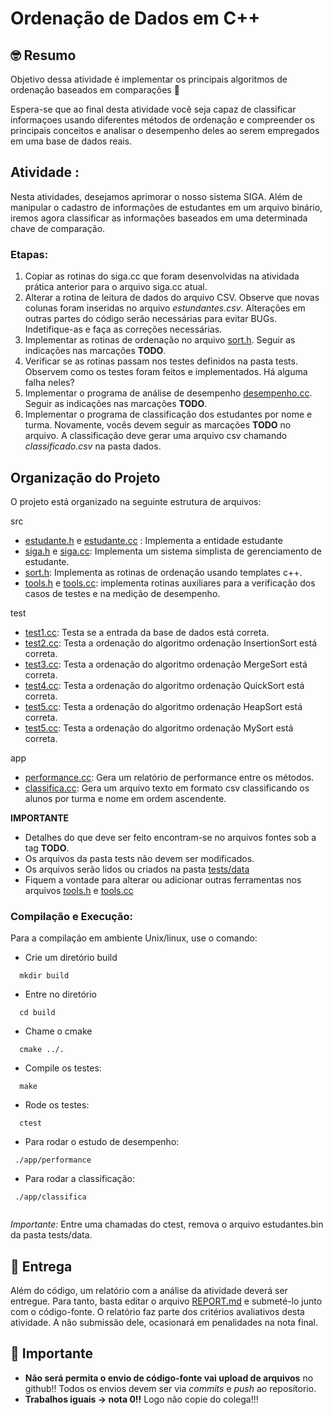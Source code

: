 # Ordenação de Dados em C++

## 🤓 Resumo

Objetivo dessa atividade é implementar os principais algoritmos de ordenação baseados em comparações  🚀

Espera-se que ao final desta atividade você seja capaz de classificar informaçoes usando diferentes métodos de ordenação e compreender os principais conceitos e analisar o desempenho deles ao serem empregados em uma base de dados reais.

## Atividade :

Nesta atividades, desejamos aprimorar o nosso sistema SIGA. 
Além de manipular o cadastro de informações de estudantes em um arquivo binário, iremos agora classificar as
informações baseados em uma determinada chave de comparação.

### Etapas:

1. Copiar as rotinas do siga.cc que foram desenvolvidas na atividada prática anterior para o arquivo siga.cc atual. 
2. Alterar a rotina de leitura de dados do arquivo CSV. Observe que novas colunas foram inseridas no arquivo *estundantes.csv*. Alterações em outras partes do código serão necessárias para evitar BUGs. Indetifique-as e faça as correções necessárias.
3. Implementar as rotinas de ordenação no arquivo [sort.h](include/sort.h). Seguir as indicações nas marcações **TODO**.
4. Verificar se as rotinas passam nos testes definidos na pasta tests. Observem como os testes foram feitos e implementados. Há alguma falha neles?
6. Implementar o programa de análise de desempenho [desempenho.cc](app/performance.cc). Seguir as indicações nas marcações **TODO**.
7. Implementar o programa de classificação dos estudantes por nome e turma. Novamente, vocês devem seguir as marcações **TODO** no arquivo. A classificação deve gerar uma arquivo csv chamando *classificado.csv* na pasta dados.

## Organização do Projeto 

O projeto está organizado na seguinte estrutura de arquivos:

src
  - [estudante.h](src/estudante.h) e [estudante.cc](src/estudante.cpp) : Implementa a entidade estudante
  - [siga.h](include/siga.h) e [siga.cc](src/siga.cc): Implementa um sistema simplista de gerenciamento de estudante.
  - [sort.h](include/sort.h): Implementa as rotinas de ordenação usando templates c++.
  - [tools.h](include/tools.h) e [tools.cc](src/tools.cc):  implementa rotinas auxiliares para a verificação dos casos de testes e na medição de desempenho.
  
test
  - [test1.cc](tests/test1.cc):  Testa se a entrada da base de dados está correta.   
  - [test2.cc](tests/test2.cc):  Testa a ordenação do algoritmo ordenação InsertionSort está correta.
  - [test3.cc](tests/test3.cc):  Testa a ordenação do algoritmo ordenação MergeSort está correta.
  - [test4.cc](tests/test4.cc):  Testa a ordenação do algoritmo ordenação QuickSort está correta. 
  - [test5.cc](tests/test5.cc):  Testa a ordenação do algoritmo ordenação HeapSort está correta.
  - [test5.cc](tests/test5.cc):  Testa a ordenação do algoritmo ordenação MySort   está correta.

app
  - [performance.cc](app/performance.cc): Gera um relatório de performance entre os métodos.
  - [classifica.cc](app/classifica.cc): Gera um arquivo texto em formato csv classificando os alunos por turma e nome em ordem ascendente.

**IMPORTANTE**
 - Detalhes do que deve ser feito encontram-se no arquivos fontes sob a tag **TODO**.
 - Os arquivos da pasta tests não devem ser modificados.
 - Os arquivos serão lidos ou criados na pasta [tests/data](tests/data)
 - Fiquem a vontade para alterar ou adicionar outras ferramentas nos arquivos [tools.h](include/tools.h) e [tools.cc](src/tools.cc)

### Compilação e Execução: 

Para a compilação em ambiente Unix/linux, use o comando:

 - Crie um diretório build
  ```
    mkdir build
  ```
 - Entre no diretório

  ```
    cd build
  ```
  - Chame o cmake
 
  ```
    cmake ../.
  ```
  - Compile os testes:
  
  ```
    make 
  ```
  
  - Rode os testes:
   
  ```
    ctest
  ```
  
  - Para rodar o estudo de desempenho:
   ```
    ./app/performance

  ```
  
  - Para rodar a classificação:
   ```
    ./app/classifica
    
  ```

*Importante:* Entre uma chamadas do ctest, remova o arquivo estudantes.bin da pasta tests/data.

## 📝 Entrega

Além do código, um relatório com a análise da atividade deverá ser entregue. Para tanto, basta editar o arquivo [REPORT.md](REPORT.md) e submeté-lo junto com o código-fonte. O relatório faz parte dos critérios avaliativos desta atividade. A não submissão dele, ocasionará em penalidades na nota final.

## 📝 Importante

- **Não será permita o envio de código-fonte vai upload de arquivos** no github!! Todos os
envios devem ser via *commits* e *push* ao reposítorio.
- **Trabalhos iguais -> nota 0!!** Logo não copie do colega!!! 





